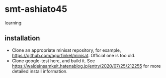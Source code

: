# smt-ashiato45
learning


## installation
- Clone an appropriate minisat repository, for example, https://github.com/agurfinkel/minisat.  Official one is too old.
- Clone google-test here, and build it.  See https://waldeinsamkeit.hatenablog.jp/entry/2020/07/25/212255 for more detailed install information.
